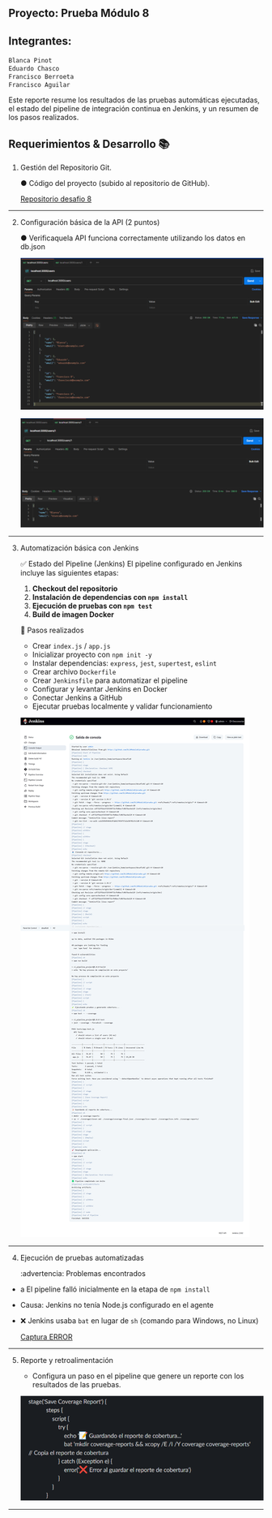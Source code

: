 ## Proyecto: Prueba Módulo 8
## Integrantes:
    Blanca Pinot
    Eduardo Chasco
    Francisco Berroeta
    Francisco Aguilar
Este reporte resume los resultados de las pruebas automáticas ejecutadas, el estado del pipeline de integración continua en Jenkins, y un resumen de los pasos realizados.

## Requerimientos & Desarrollo :books:
1. Gestión del Repositorio Git.

    ● Código del proyecto (subido al repositorio de GitHub).
    
    [Repositorio desafio 8](https://github.com/DL24Modulo8/prueba/tree/dev)
---
2. Configuración básica de la API (2 puntos)

    ● Verificaquela API funciona correctamente utilizando los datos en db.json

    ![Test rut /users ](https://github.com/DL24Modulo8/prueba/blob/dev/documentacion/RutaUsers.png)

    ![Test rut /ueser/:id ](https://github.com/DL24Modulo8/prueba/blob/dev/documentacion/RutaUsersId.png)

---
3. Automatización básica con Jenkins

    :white_check_mark: Estado del Pipeline (Jenkins)
El pipeline configurado en Jenkins incluye las siguientes etapas:
    1. **Checkout del repositorio**
    2. **Instalación de dependencias con `npm install`**
    3. **Ejecución de pruebas con `npm test`**
    4. **Build de imagen Docker**

    :arrows_counterclockwise: Pasos realizados
    - Crear `index.js` / `app.js`
    - Inicializar proyecto con `npm init -y`
    - Instalar dependencias: `express`, `jest`, `supertest`, `eslint`
    - Crear archivo `Dockerfile`
    - Crear `Jenkinsfile` para automatizar el pipeline
    - Configurar y levantar Jenkins en Docker
    - Conectar Jenkins a GitHub
    - Ejecutar pruebas localmente y validar funcionamiento

    ![Captura Ejecucion Tarea](https://github.com/DL24Modulo8/prueba/blob/dev/documentacion/pipeline.png)

---    
4. Ejecución de pruebas automatizadas

    :advertencia: Problemas encontrados
  - a El pipeline falló inicialmente en la etapa de `npm install`
  - Causa: Jenkins no tenía Node.js configurado en el agente
  - :x: Jenkins usaba `bat` en lugar de `sh` (comando para Windows, no Linux)

    [Captura ERROR ](https://github.com/DL24Modulo8/prueba/blob/dev/errores.md")
---
 5. Reporte y retroalimentación

    - Configura un paso en el pipeline que genere un reporte con los resultados de las
    pruebas.

    ![Captura pipeline generacion reporte](https://github.com/DL24Modulo8/prueba/blob/dev/documentacion/pipelinereport.png)


---
